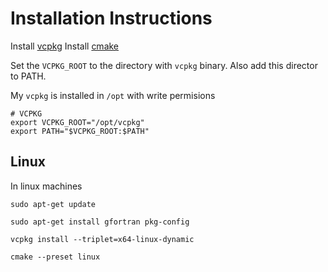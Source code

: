 # Installation Instructions

Install [vcpkg](https://github.com/microsoft/vcpkg.git)
Install [cmake](https://cmake.org/)

Set the `VCPKG_ROOT` to the directory with `vcpkg` binary. Also add this director to PATH.

My `vcpkg` is installed in `/opt` with write permisions

```
# VCPKG
export VCPKG_ROOT="/opt/vcpkg"
export PATH="$VCPKG_ROOT:$PATH"
```

## Linux

In linux machines

```
sudo apt-get update

sudo apt-get install gfortran pkg-config

vcpkg install --triplet=x64-linux-dynamic

cmake --preset linux
```



